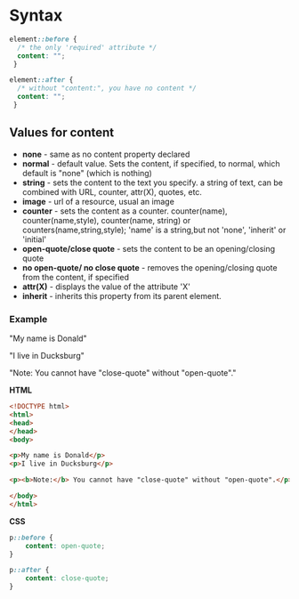 # Syntax

```css
element::before {
  /* the only 'required' attribute */
  content: ""; 
 }

element::after {
  /* without "content:", you have no content */
  content: ""; 
 }
 ``` 

## Values for content 

* **none** - same as no content property declared
* **normal** - default value. Sets the content, if specified, to normal, which default is "none" (which is nothing)
* **string** - sets the content to the text you specify. a string of text, can be combined with URL, counter, attr(X), quotes, etc.
* **image** - url of a resource, usual an image
* **counter** - sets the content as a counter. counter(name), counter(name,style), counter(name, string) or counters(name,string,style); 'name' is a string,but not 'none', 'inherit' or 'initial'
* **open-quote/close quote** - sets the content to be an opening/closing quote 
* **no open-quote/ no close quote** - removes the opening/closing quote from the content, if specified 
* **attr(X)** - displays the value of the attribute 'X'
* **inherit** - inherits this property from its parent element.

### Example

"My name is Donald"

"I live in Ducksburg"

"Note: You cannot have "close-quote" without "open-quote"."

**HTML**
```html
<!DOCTYPE html>
<html>
<head>
</head>
<body>

<p>My name is Donald</p>
<p>I live in Ducksburg</p>

<p><b>Note:</b> You cannot have "close-quote" without "open-quote".</p>

</body>
</html>
```
**CSS**
```css
p::before {
    content: open-quote;
}

p::after {
    content: close-quote;
}
```